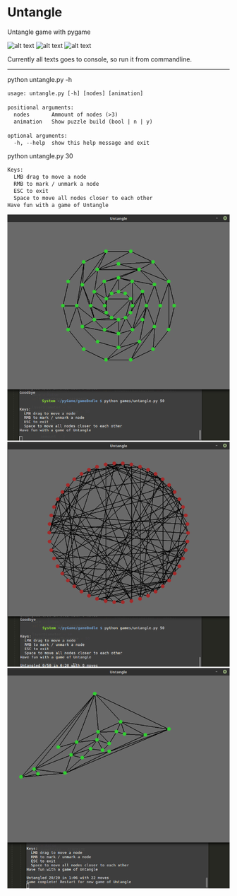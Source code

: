 # Untangle
Untangle game with pygame

![alt text](https://img.shields.io/badge/python-2.7-blue.svg?v=1 "Python 2.7")
![alt text](https://img.shields.io/badge/python-3.5-blue.svg?v=1 "Python 3.5")
![alt text](https://img.shields.io/badge/PyGame-1.9.3-blue.svg?v=1 "PyGame 1.9.3")

Currently all texts goes to console, so run it from commandline.

------

python untangle.py -h
```
usage: untangle.py [-h] [nodes] [animation]

positional arguments:
  nodes       Ammount of nodes (>3)
  animation   Show puzzle build (bool | n | y)

optional arguments:
  -h, --help  show this help message and exit
```

python untangle.py 30
```
Keys:
  LMB drag to move a node
  RMB to mark / unmark a node
  ESC to exit
  Space to move all nodes closer to each other
Have fun with a game of Untangle
```


![alt text](https://github.com/Pena86/untangle/blob/master/screenshots/Untangle_generate_50.png "Untangle generate")
![alt text](https://github.com/Pena86/untangle/blob/master/screenshots/Untangle_beginning_50.png "Untangle beginning")
![alt text](https://github.com/Pena86/untangle/blob/master/screenshots/Untangle_complete.png "Untangle complete")
